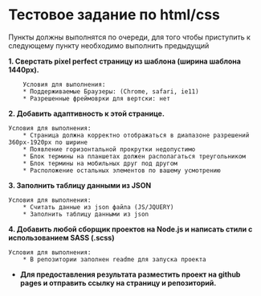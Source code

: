 # Тестовое задание по html/css

Пункты должны выполнятся по очереди, для того чтобы приступить к следующему пункту необходимо выполнить предыдущий

**1. Сверстать pixel perfect страницу из шаблона (ширина шаблона 1440px).**

        Условия для выполнения:
		* Поддерживаемые Браузеры: (Chrome, safari, ie11)
		* Разрешенные фреймоврки для вертски: нет

**2. Добавить адаптивность к этой странице.**

	Условия для выполнения:
		* Страница должна корректно отображаться в диапазоне разрешений 360px-1920px по ширине
		* Появление горизонтальной прокрутки недопустимо
		* Блок термины на планшетах должен располагаться треугольником
		* Блок термины на мобильных друг под другом
		* Расположение остальных элементов по вашему усмотрению

**3. Заполнить таблицу данными из JSON**

    Условия для выполнения:
        * Считать данные из json файла (JS/JQUERY)
        * Заполнить таблицу данными из json


**4. Добавить любой сборщик проектов на Node.js и написать стили с использованием SASS (.scss)**

	Условия для выполнения: 
		* В репозитории заполнен readme для запуска проекта 

* **Для предоставления результата разместить проект на github pages и отправить ссылку на страницу и репозиторий.**
